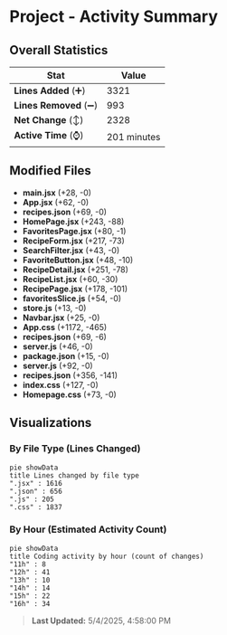 # Project - Activity Summary 

## Overall Statistics

| Stat                   | Value                                                             |
| ---------------------- | ----------------------------------------------------------------- |
| **Lines Added** (➕)   | 3321                                          |
| **Lines Removed** (➖) | 993                                        |
| **Net Change** (↕)    | 2328                |
| **Active Time** (⌚)   | 201 minutes |


## Modified Files
- **main.jsx** (+28, -0)
- **App.jsx** (+62, -0)
- **recipes.json** (+69, -0)
- **HomePage.jsx** (+243, -88)
- **FavoritesPage.jsx** (+80, -1)
- **RecipeForm.jsx** (+217, -73)
- **SearchFilter.jsx** (+43, -0)
- **FavoriteButton.jsx** (+48, -10)
- **RecipeDetail.jsx** (+251, -78)
- **RecipeList.jsx** (+60, -30)
- **RecipePage.jsx** (+178, -101)
- **favoritesSlice.js** (+54, -0)
- **store.js** (+13, -0)
- **Navbar.jsx** (+25, -0)
- **App.css** (+1172, -465)
- **recipes.json** (+69, -6)
- **server.js** (+46, -0)
- **package.json** (+15, -0)
- **server.js** (+92, -0)
- **recipes.json** (+356, -141)
- **index.css** (+127, -0)
- **Homepage.css** (+73, -0)

## Visualizations

### By File Type (Lines Changed)

```mermaid
pie showData
title Lines changed by file type
".jsx" : 1616
".json" : 656
".js" : 205
".css" : 1837
```

### By Hour (Estimated Activity Count)

```mermaid
pie showData
title Coding activity by hour (count of changes)
"11h" : 8
"12h" : 41
"13h" : 10
"14h" : 14
"15h" : 22
"16h" : 34
```


> **Last Updated:** 5/4/2025, 4:58:00 PM